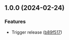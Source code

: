 ## 1.0.0 (2024-02-24)


### Features

* Trigger release ([b89f517](https://github.com/timo-reymann/WebKeeVault/commit/b89f517863e93535fc431f4faca0c70820644e78))
